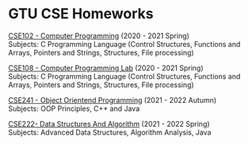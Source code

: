 # GTU CSE Homeworks  
[CSE102 - Computer Programming](https://github.com/serhhatsari/GTU-Homeworks/tree/master/CSE102-Computer-Programming) (2020 - 2021 Spring)   
Subjects: C Programming Language (Control Structures, Functions and Arrays, Pointers and Strings, Structures, File processing)  
  
[CSE108 - Computer Programming Lab](https://github.com/serhhatsari/GTU-Homeworks/tree/master/CSE108-Programming-Lab) (2020 - 2021 Spring)  
Subjects: C Programming Language (Control Structures, Functions and Arrays, Pointers and Strings, Structures, File processing)  

[CSE241 - Object Orientend Programming](https://github.com/serhhatsari/GTU-Homeworks/tree/master/CSE241-Object-Oriented-Programming) (2021 - 2022 Autumn)  
Subjects: OOP Principles, C++ and Java

[CSE222- Data Structures And Algorithm](https://github.com/serhhatsari/GTU-Homeworks/tree/master/CSE222-Data-Structures-And-Algorithms) (2021 - 2022 Spring)   
Subjects: Advanced Data Structures, Algorithm Analysis, Java
